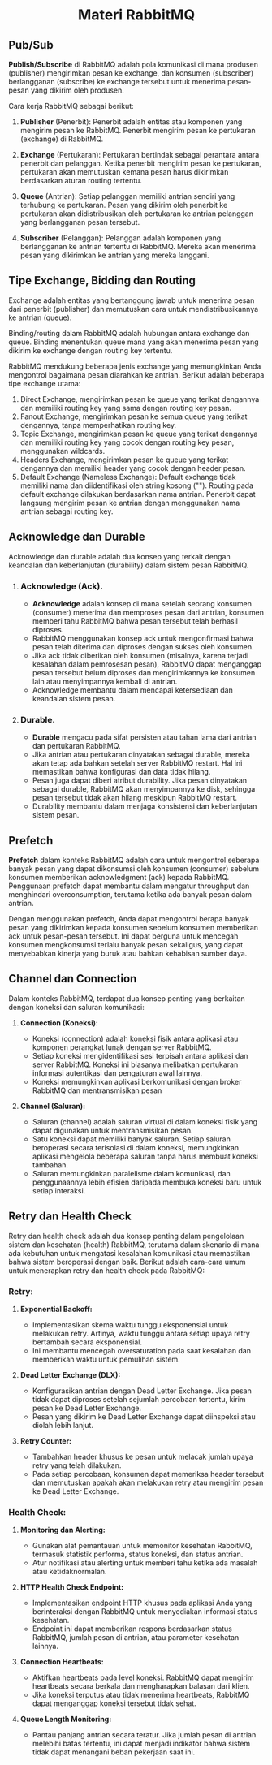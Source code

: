 <center> <h1><b>Materi RabbitMQ</b> </h1></center>



## **Pub/Sub**
**Publish/Subscribe** di RabbitMQ adalah pola komunikasi di mana produsen (publisher) mengirimkan pesan ke exchange, dan konsumen (subscriber) berlangganan (subscribe) ke exchange tersebut untuk menerima pesan-pesan yang dikirim oleh produsen.

Cara kerja RabbitMQ sebagai berikut: 
1. **Publisher** (Penerbit): Penerbit adalah entitas atau komponen yang mengirim pesan ke RabbitMQ. Penerbit mengirim pesan ke pertukaran (exchange) di RabbitMQ.

2. **Exchange** (Pertukaran): Pertukaran bertindak sebagai perantara antara penerbit dan pelanggan. Ketika penerbit mengirim pesan ke pertukaran, pertukaran akan memutuskan kemana pesan harus dikirimkan berdasarkan aturan routing tertentu.

3. **Queue** (Antrian): Setiap pelanggan memiliki antrian sendiri yang terhubung ke pertukaran. Pesan yang dikirim oleh penerbit ke pertukaran akan didistribusikan oleh pertukaran ke antrian pelanggan yang berlangganan pesan tersebut.

4. **Subscriber** (Pelanggan): Pelanggan adalah komponen yang berlangganan ke antrian tertentu di RabbitMQ. Mereka akan menerima pesan yang dikirimkan ke antrian yang mereka langgani.



## **Tipe Exchange, Bidding dan Routing**
Exchange adalah entitas yang bertanggung jawab untuk menerima pesan dari penerbit (publisher) dan memutuskan cara untuk mendistribusikannya ke antrian (queue). 

Binding/routing dalam RabbitMQ adalah hubungan antara exchange dan queue. Binding menentukan queue mana yang akan menerima pesan yang dikirim ke exchange dengan routing key tertentu.

RabbitMQ mendukung beberapa jenis exchange yang memungkinkan Anda mengontrol bagaimana pesan diarahkan ke antrian. Berikut adalah beberapa tipe exchange utama:

1. Direct Exchange, mengirimkan pesan ke queue yang terikat dengannya dan memiliki routing key yang sama dengan routing key pesan.
2. Fanout Exchange, mengirimkan pesan ke semua queue yang terikat dengannya, tanpa memperhatikan routing key.
3. Topic Exchange, mengirimkan pesan ke queue yang terikat dengannya dan memiliki routing key yang cocok dengan routing key pesan, menggunakan wildcards.
4. Headers Exchange, mengirimkan pesan ke queue yang terikat dengannya dan memiliki header yang cocok dengan header pesan.
5. Default Exchange (Nameless Exchange): Default exchange tidak memiliki nama dan diidentifikasi oleh string kosong (""). Routing pada default exchange dilakukan berdasarkan nama antrian. Penerbit dapat langsung mengirim pesan ke antrian dengan menggunakan nama antrian sebagai routing key.


## **Acknowledge dan Durable**
Acknowledge dan durable adalah dua konsep yang terkait dengan keandalan dan keberlanjutan (durability) dalam sistem pesan RabbitMQ.

1. ### **Acknowledge (Ack).**
   - **Acknowledge** adalah konsep di mana setelah seorang konsumen (consumer) menerima dan memproses pesan dari antrian, konsumen memberi tahu RabbitMQ bahwa pesan tersebut telah berhasil diproses.
   - RabbitMQ menggunakan konsep ack untuk mengonfirmasi bahwa pesan telah diterima dan diproses dengan sukses oleh konsumen.
   - Jika ack tidak diberikan oleh konsumen (misalnya, karena terjadi kesalahan dalam pemrosesan pesan), RabbitMQ dapat menganggap pesan tersebut belum diproses dan mengirimkannya ke konsumen lain atau menyimpannya kembali di antrian.
   - Acknowledge membantu dalam mencapai ketersediaan dan keandalan sistem pesan.

2. ### **Durable**.
   - **Durable** mengacu pada sifat persisten atau tahan lama dari antrian dan pertukaran RabbitMQ.
   - Jika antrian atau pertukaran dinyatakan sebagai durable, mereka akan tetap ada bahkan setelah server RabbitMQ restart. Hal ini memastikan bahwa konfigurasi dan data tidak hilang.
   - Pesan juga dapat diberi atribut durability. Jika pesan dinyatakan sebagai durable, RabbitMQ akan menyimpannya ke disk, sehingga pesan tersebut tidak akan hilang meskipun RabbitMQ restart.
   - Durability membantu dalam menjaga konsistensi dan keberlanjutan sistem pesan.


## **Prefetch**
**Prefetch** dalam konteks RabbitMQ adalah cara untuk mengontrol seberapa banyak pesan yang dapat dikonsumsi oleh konsumen (consumer) sebelum konsumen memberikan acknowledgment (ack) kepada RabbitMQ. Penggunaan prefetch dapat membantu dalam mengatur throughput dan menghindari overconsumption, terutama ketika ada banyak pesan dalam antrian.

Dengan menggunakan prefetch, Anda dapat mengontrol berapa banyak pesan yang dikirimkan kepada konsumen sebelum konsumen memberikan ack untuk pesan-pesan tersebut. Ini dapat berguna untuk mencegah konsumen mengkonsumsi terlalu banyak pesan sekaligus, yang dapat menyebabkan kinerja yang buruk atau bahkan kehabisan sumber daya.


## **Channel dan Connection**
Dalam konteks RabbitMQ, terdapat dua konsep penting yang berkaitan dengan koneksi dan saluran komunikasi:
1. **Connection (Koneksi):**
   - Koneksi (connection) adalah koneksi fisik antara aplikasi atau komponen perangkat lunak dengan server RabbitMQ.
   - Setiap koneksi mengidentifikasi sesi terpisah antara aplikasi dan server RabbitMQ. Koneksi ini biasanya melibatkan pertukaran informasi autentikasi dan pengaturan awal lainnya.
   - Koneksi memungkinkan aplikasi berkomunikasi dengan broker RabbitMQ dan mentransmisikan pesan

2. **Channel (Saluran):**
   - Saluran (channel) adalah saluran virtual di dalam koneksi fisik yang dapat digunakan untuk mentransmisikan pesan.
   - Satu koneksi dapat memiliki banyak saluran. Setiap saluran beroperasi secara terisolasi di dalam koneksi, memungkinkan aplikasi mengelola beberapa saluran tanpa harus membuat koneksi tambahan.
   - Saluran memungkinkan paralelisme dalam komunikasi, dan penggunaannya lebih efisien daripada membuka koneksi baru untuk setiap interaksi.




## **Retry dan Health Check**
Retry dan health check adalah dua konsep penting dalam pengelolaan sistem dan kesehatan (health) RabbitMQ, terutama dalam skenario di mana ada kebutuhan untuk mengatasi kesalahan komunikasi atau memastikan bahwa sistem beroperasi dengan baik. Berikut adalah cara-cara umum untuk menerapkan retry dan health check pada RabbitMQ:

### Retry:

1. **Exponential Backoff:**
   - Implementasikan skema waktu tunggu eksponensial untuk melakukan retry. Artinya, waktu tunggu antara setiap upaya retry bertambah secara eksponensial.
   - Ini membantu mencegah oversaturation pada saat kesalahan dan memberikan waktu untuk pemulihan sistem.

2. **Dead Letter Exchange (DLX):**
   - Konfigurasikan antrian dengan Dead Letter Exchange. Jika pesan tidak dapat diproses setelah sejumlah percobaan tertentu, kirim pesan ke Dead Letter Exchange.
   - Pesan yang dikirim ke Dead Letter Exchange dapat diinspeksi atau diolah lebih lanjut.

3. **Retry Counter:**
   - Tambahkan header khusus ke pesan untuk melacak jumlah upaya retry yang telah dilakukan.
   - Pada setiap percobaan, konsumen dapat memeriksa header tersebut dan memutuskan apakah akan melakukan retry atau mengirim pesan ke Dead Letter Exchange.

### Health Check:

1. **Monitoring dan Alerting:**
   - Gunakan alat pemantauan untuk memonitor kesehatan RabbitMQ, termasuk statistik performa, status koneksi, dan status antrian.
   - Atur notifikasi atau alerting untuk memberi tahu ketika ada masalah atau ketidaknormalan.

2. **HTTP Health Check Endpoint:**
   - Implementasikan endpoint HTTP khusus pada aplikasi Anda yang berinteraksi dengan RabbitMQ untuk menyediakan informasi status kesehatan.
   - Endpoint ini dapat memberikan respons berdasarkan status RabbitMQ, jumlah pesan di antrian, atau parameter kesehatan lainnya.

3. **Connection Heartbeats:**
   - Aktifkan heartbeats pada level koneksi. RabbitMQ dapat mengirim heartbeats secara berkala dan mengharapkan balasan dari klien.
   - Jika koneksi terputus atau tidak menerima heartbeats, RabbitMQ dapat menganggap koneksi tersebut tidak sehat.

4. **Queue Length Monitoring:**
   - Pantau panjang antrian secara teratur. Jika jumlah pesan di antrian melebihi batas tertentu, ini dapat menjadi indikator bahwa sistem tidak dapat menangani beban pekerjaan saat ini.


